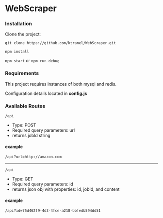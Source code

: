 # WebScraper

### Installation
Clone the project:

`git clone https://github.com/ktranel/WebScraper.git`


`npm install`

`npm start` or `npm run debug`

### Requirements
This project requires instances of both mysql and redis.

Configuration details located in **config.js**

### Available Routes
`/api`
- Type: POST
- Required query parameters: url
- returns jobId string

#### example
`/api?url=http://amazon.com`

--------------------------------------------------------------------------------

`/api`
- Type: GET
- Required query parameters: id
- returns json obj with properties: id, jobId, and content

#### example
`/api?id=75d462f9-4d3-4fce-a218-bbfedb594dd51`

